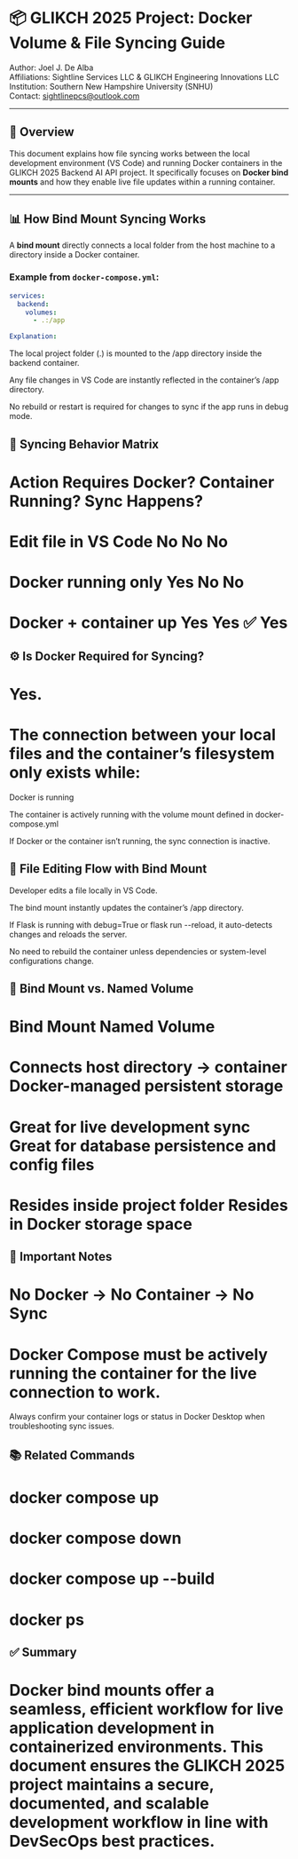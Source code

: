 # 📦 GLIKCH 2025 Project: Docker Volume & File Syncing Guide

Author: Joel J. De Alba  
Affiliations: Sightline Services LLC & GLIKCH Engineering Innovations LLC  
Institution: Southern New Hampshire University (SNHU)  
Contact: sightlinepcs@outlook.com  

---

## 📌 Overview

This document explains how file syncing works between the local development environment (VS Code) and running Docker containers in the GLIKCH 2025 Backend AI API project. It specifically focuses on **Docker bind mounts** and how they enable live file updates within a running container.

---

## 📊 How Bind Mount Syncing Works

A **bind mount** directly connects a local folder from the host machine to a directory inside a Docker container.

### Example from `docker-compose.yml`:

```yaml
services:
  backend:
    volumes:
      - .:/app

Explanation:
```

The local project folder (.) is mounted to the /app directory inside the backend container.

Any file changes in VS Code are instantly reflected in the container’s /app directory.

No rebuild or restart is required for changes to sync if the app runs in debug mode.

## 📌 Syncing Behavior Matrix

# Action	Requires Docker?	Container Running?	Sync Happens?
# Edit file in VS Code	  No	No	No
# Docker running only	  Yes	No	No
# Docker + container up	  Yes	Yes	✅ Yes

## ⚙️ Is Docker Required for Syncing?

# Yes.

# The connection between your local files and the container’s filesystem only exists while:

Docker is running

The container is actively running with the volume mount defined in docker-compose.yml

If Docker or the container isn’t running, the sync connection is inactive.

## 📄 File Editing Flow with Bind Mount

Developer edits a file locally in VS Code.

The bind mount instantly updates the container’s /app directory.

If Flask is running with debug=True or flask run --reload, it auto-detects changes and reloads the server.

No need to rebuild the container unless dependencies or system-level configurations change.

## 📌 Bind Mount vs. Named Volume

# Bind Mount	Named Volume
# Connects host directory → container	Docker-managed persistent storage
# Great for live development sync	Great for database persistence and config files
# Resides inside project folder	Resides in Docker storage space

## 📎 Important Notes

# No Docker → No Container → No Sync

# Docker Compose must be actively running the container for the live connection to work.

Always confirm your container logs or status in Docker Desktop when troubleshooting sync issues.

## 📚 Related Commands

# docker compose up
# docker compose down
# docker compose up --build
# docker ps

## ✅ Summary

# Docker bind mounts offer a seamless, efficient workflow for live application development in containerized environments. This document ensures the GLIKCH 2025 project maintains a secure, documented, and scalable development workflow in line with DevSecOps best practices.